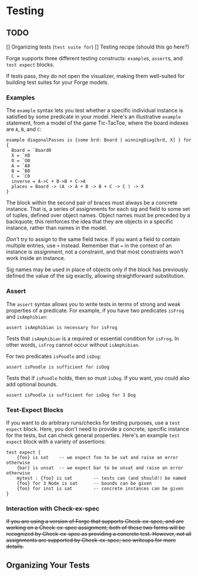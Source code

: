 

# Testing

## TODO
[] Organizing tests (`test suite for`)
[] Testing recipe (should this go here?)

Forge supports three different testing constructs: `example`s, `assert`s, and `test expect` blocks. 

If tests pass, they do not open the visualizer, making them well-suited for building test suites for your Forge models.

### Examples

The `example` syntax lets you test whether a specific individual instance is satisfied by some predicate in your model. Here's an illustrative `example` statement, from a model of the game Tic-TacToe, where the board indexes are `A`, `B`, and `C`:

```
example diagonalPasses is {some brd: Board | winningDiag[brd, X] } for {
  Board = `Board0
  X = `X0
  O = `O0
  A = `A0
  B = `B0
  C = `C0
  inverse = A->C + B->B + C->A
  places = Board -> (A -> A + B -> B + C -> C ) -> X
}
```

The block within the second pair of braces must always be a concrete instance. That is, a series of assignments for each sig and field to some set of tuples, defined over object names. Object names must be preceded by a backquote; this reinforces the idea that they are objects in a specific instance, rather than names in the model.

_Don't_ try to assign to the same field twice. If you want a field to contain multiple entries, use `+` instead. Remember that `=` in the context of an instance is _assignment_, not a constraint, and that most constraints won't work inside an instance.

Sig names may be used in place of objects only if the block has previously defined the value of the sig exactly, allowing straightforward substitution.

### Assert

The `assert` syntax allows you to write tests in terms of strong and weak properties of a predicate. For example, if you have two predicates `isFrog` and `isAmphibian`:

```
assert isAmphibian is necessary for isFrog
```

Tests that `isAmphibian` is a required or essential condition for `isFrog`. In other words, `isFrog` cannot occur without `isAmphibian`.

For two predicates `isPoodle` and `isDog`:

```
assert isPoodle is sufficient for isDog
```
Tests that if `isPoodle` holds, then so must `isDog`. If you want, you could also add optional bounds.

```
assert isPoodle is sufficient for isDog for 3 Dog
```


### Test-Expect Blocks

If you want to do arbitrary runs/checks for testing purposes, use a `test expect` block. Here, you don't need to provide a concrete, specific instance for the tests, but can check general properties. Here's an example `test expect` block with a variety of assertions:

```
test expect {
    {foo} is sat    -- we expect foo to be sat and raise an error otherwise
    {bar} is unsat  -- we expect bar to be unsat and raise an error otherwise
    mytest : {foo} is sat        -- tests can (and should!) be named
    {foo} for 3 Node is sat      -- bounds can be given
    {foo} for inst is sat        -- concrete instances can be given
}
```

### Interaction with Check-ex-spec

~~If you are using a version of Forge that supports Check-ex-spec, and are working on a Check-ex-spec assignment, both of these two forms will be recognized by Check-ex-spec as providing a concrete test. However, not all assignments are supported by Check-ex-spec; see writeups for more details.~~


## Organizing Your Tests


